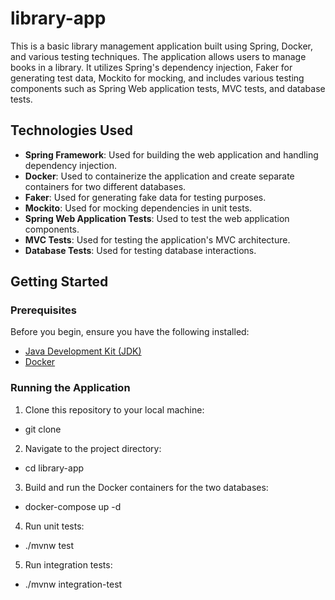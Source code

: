 # library-app

This is a basic library management application built using Spring, Docker, and various testing techniques. The application allows users to manage books in a library. It utilizes Spring's dependency injection, Faker for generating test data, Mockito for mocking, and includes various testing components such as Spring Web application tests, MVC tests, and database tests.

## Technologies Used

- **Spring Framework**: Used for building the web application and handling dependency injection.
- **Docker**: Used to containerize the application and create separate containers for two different databases.
- **Faker**: Used for generating fake data for testing purposes.
- **Mockito**: Used for mocking dependencies in unit tests.
- **Spring Web Application Tests**: Used to test the web application components.
- **MVC Tests**: Used for testing the application's MVC architecture.
- **Database Tests**: Used for testing database interactions.

## Getting Started

### Prerequisites

Before you begin, ensure you have the following installed:

- [Java Development Kit (JDK)](https://www.oracle.com/java/technologies/javase-downloads.html)
- [Docker](https://www.docker.com/get-started)

### Running the Application

1. Clone this repository to your local machine:
- git clone <repository-url>

2. Navigate to the project directory:
- cd library-app

3. Build and run the Docker containers for the two databases:
- docker-compose up -d

4. Run unit tests:
- ./mvnw test

5. Run integration tests:
- ./mvnw integration-test
